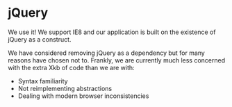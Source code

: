 # jQuery

We use it! We support IE8 and our application is built on the existence of jQuery as a construct.

We have considered removing jQuery as a dependency but for many reasons have chosen not to. Frankly, we are currently much less concerned with the extra Xkb of code than we are with:

- Syntax familiarity
- Not reimplementing abstractions
- Dealing with modern browser inconsistencies
